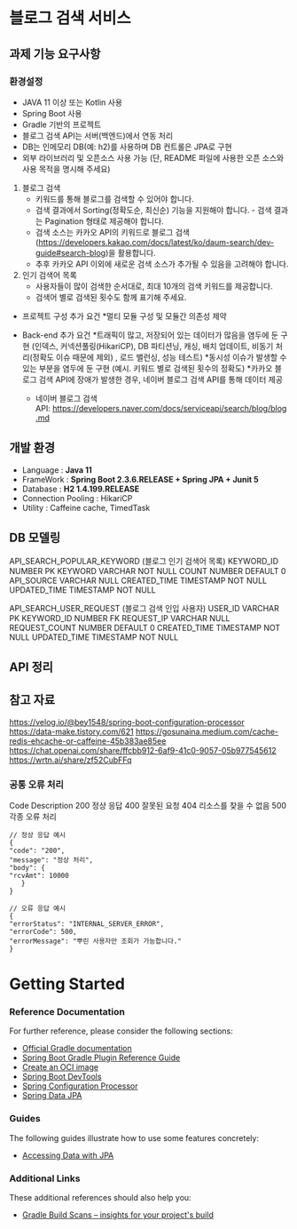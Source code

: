 # 블로그 검색 서비스

## 과제 기능 요구사항

### 환경설정

- JAVA 11 이상 또는 Kotlin 사용
- Spring Boot 사용
- Gradle 기반의 프로젝트
- 블로그 검색 API는 서버(백엔드)에서 연동 처리
- DB는 인메모리 DB(예: h2)를 사용하며 DB 컨트롤은 JPA로 구현
- 외부 라이브러리 및 오픈소스 사용 가능 (단, README 파일에 사용한 오픈 소스와 사용 목적을 명시해 주세요)

1. 블로그 검색
	- 키워드를 통해 블로그를 검색할 수 있어야 합니다.
	- 검색 결과에서 Sorting(정확도순, 최신순) 기능을 지원해야 합니다.
	- 검색 결과는 Pagination 형태로 제공해야 합니다.
	- 검색 소스는 카카오 API의 키워드로 블로그 검색(https://developers.kakao.com/docs/latest/ko/daum-search/dev-guide#search-blog)을 활용합니다.
	- 추후 카카오 API 이외에 새로운 검색 소스가 추가될 수 있음을 고려해야 합니다.
2. 인기 검색어 목록
	- 사용자들이 많이 검색한 순서대로, 최대 10개의 검색 키워드를 제공합니다.
	- 검색어 별로 검색된 횟수도 함께 표기해 주세요.
	
- 프로젝트 구성 추가 요건
	*멀티 모듈 구성 및 모듈간 의존성 제약

- Back-end 추가 요건
	*트래픽이 많고, 저장되어 있는 데이터가 많음을 염두에 둔 구현
	(인덱스, 커넥션풀링(HikariCP), DB 파티션닝, 캐싱, 배치 업데이트, 비동기 처리(정확도 이슈 때문에 제외) , 로드 밸런싱, 성능 테스트)
	*동시성 이슈가 발생할 수 있는 부분을 염두에 둔 구현 (예시. 키워드 별로 검색된 횟수의 정확도)
	*카카오 블로그 검색 API에 장애가 발생한 경우, 네이버 블로그 검색 API를 통해 데이터 제공
	* 네이버 블로그 검색 API: https://developers.naver.com/docs/serviceapi/search/blog/blog.md

## 개발 환경 

- Language : **Java 11**
- FrameWork : **Spring Boot 2.3.6.RELEASE + Spring JPA + Junit 5**
- Database : **H2 1.4.199.RELEASE** 
- Connection Pooling : HikariCP
- Utility : Caffeine cache, TimedTask
	
## DB 모델링 

API_SEARCH_POPULAR_KEYWORD (블로그 인기 검색어 목록)
	KEYWORD_ID		NUMBER 		PK
	KEYWORD			VARCHAR		NOT NULL
	COUNT			NUMBER		DEFAULT 0
	API_SOURCE		VARCHAR		NULL
	CREATED_TIME	TIMESTAMP	NOT NULL
	UPDATED_TIME 	TIMESTAMP	NOT NULL
	
API_SEARCH_USER_REQUEST (블로그 검색 인입 사용자)
	USER_ID			VARCHAR 	PK
	KEYWORD_ID		NUMBER 		FK
	REQUEST_IP		VARCHAR		NULL
	REQUEST_COUNT	NUMBER		DEFAULT 0
	CREATED_TIME	TIMESTAMP	NOT NULL
	UPDATED_TIME 	TIMESTAMP	NOT NULL
		
## API 정리 


## 참고 자료 
https://velog.io/@bey1548/spring-boot-configuration-processor
https://data-make.tistory.com/621
https://gosunaina.medium.com/cache-redis-ehcache-or-caffeine-45b383ae85ee
https://chat.openai.com/share/ffcbb912-6af9-41c0-9057-05b977545612
https://wrtn.ai/share/zf52CubFFq

### 공통 오류 처리 

Code	Description
200		정상 응답
400		잘못된 요청
404		리소스를 찾을 수 없음
500		각종 오류 처리

```
// 정상 응답 예시
{
"code": "200",
"message": "정상 처리",
"body": {
"rcvAmt": 10000
   }
}

// 오류 응답 예시
{
"errorStatus": "INTERNAL_SERVER_ERROR",
"errorCode": 500,
"errorMessage": "뿌린 사용자만 조회가 가능합니다."
}
```


# Getting Started

### Reference Documentation
For further reference, please consider the following sections:

* [Official Gradle documentation](https://docs.gradle.org)
* [Spring Boot Gradle Plugin Reference Guide](https://docs.spring.io/spring-boot/docs/3.1.1/gradle-plugin/reference/html/)
* [Create an OCI image](https://docs.spring.io/spring-boot/docs/3.1.1/gradle-plugin/reference/html/#build-image)
* [Spring Boot DevTools](https://docs.spring.io/spring-boot/docs/3.1.1/reference/htmlsingle/#using.devtools)
* [Spring Configuration Processor](https://docs.spring.io/spring-boot/docs/3.1.1/reference/htmlsingle/#appendix.configuration-metadata.annotation-processor)
* [Spring Data JPA](https://docs.spring.io/spring-boot/docs/3.1.1/reference/htmlsingle/#data.sql.jpa-and-spring-data)

### Guides
The following guides illustrate how to use some features concretely:

* [Accessing Data with JPA](https://spring.io/guides/gs/accessing-data-jpa/)

### Additional Links
These additional references should also help you:

* [Gradle Build Scans – insights for your project's build](https://scans.gradle.com#gradle)

